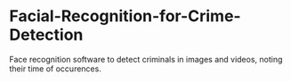 # Facial-Recognition-for-Crime-Detection
Face recognition software to detect criminals in images and videos, noting their time of occurences.
